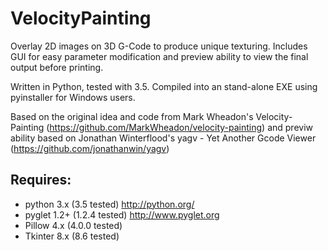 # VelocityPainting
Overlay 2D images on 3D G-Code to produce unique texturing. Includes GUI for easy parameter modification and preview ability to view the final output before printing.

Written in Python, tested with 3.5. Compiled into an stand-alone EXE using pyinstaller for Windows users.

Based on the original idea and code from Mark Wheadon's Velocity-Painting (https://github.com/MarkWheadon/velocity-painting)
and 
previw ability based on Jonathan Winterflood's yagv - Yet Another Gcode Viewer (https://github.com/jonathanwin/yagv)

## Requires:

* python 3.x (3.5 tested) http://python.org/
* pyglet 1.2+ (1.2.4 tested) http://www.pyglet.org
* Pillow 4.x (4.0.0 tested) 
* Tkinter 8.x (8.6 tested) 
